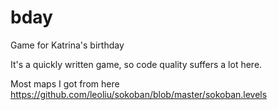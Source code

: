 # bday
Game for Katrina's birthday

It's a quickly written game, so code quality suffers a lot here.

Most maps I got from here
https://github.com/leoliu/sokoban/blob/master/sokoban.levels
